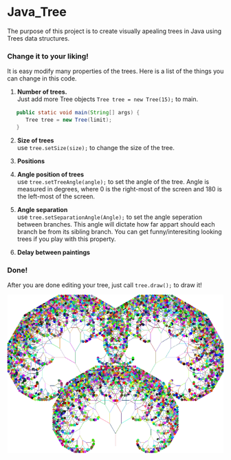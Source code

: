 # Java_Tree

The purpose of this project is to create visually apealing trees in Java using Trees data structures. 

### Change it to your liking!
It is easy modify many properties of the trees.
Here is a list of the things you can change in this code.
1. **Number of trees.**  
Just add more Tree objects `Tree tree = new Tree(15);` to main.
```Java
   public static void main(String[] args) {
      Tree tree = new Tree(limit);
   }
```

2. **Size of trees**  
use `tree.setSize(size);` to change the size of the tree.
3. **Positions**  
3. **Angle position of trees**  
use `tree.setTreeAngle(angle);` to set the angle of the tree. Angle is measured in degrees, where 0 is the right-most of the screen  and 180 is the left-most of the screen.
3. **Angle separation**  
use `tree.setSeparationAngle(Angle);` to set the angle seperation between branches. This angle will dictate how far appart should each branch be from its sibling branch. You can get funny/interesiting looking trees if you play with this property. 

5. **Delay between paintings**    

### Done!
After you are done editing your tree, just call `tree.draw();` to draw it!


![alt text](https://github.com/Maickii/Java_Tree/blob/master/2017-03-05%20(2).png "Tree")
